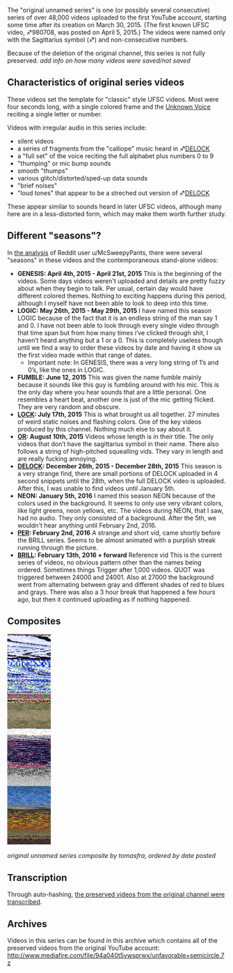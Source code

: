 The "original unnamed series" is one (or possibly several consecutive)
series of over 48,000 videos uploaded to the first YouTube account,
starting some time after its creation on March 30, 2015. (The first
known UFSC video, ♐980708, was posted on April 5, 2015.) The videos were
named only with the Sagittarius symbol (♐) and non-consecutive numbers.

Because of the deletion of the original channel, this series is not
fully preserved. *add info on how many videos were saved/not saved*

## Characteristics of original series videos

These videos set the template for "classic" style UFSC videos. Most were
four seconds long, with a single colored frame and the [Unknown
Voice](Unknown_Voice "wikilink") reciting a single letter or number.

Videos with irregular audio in this series include:

  - silent videos
  - a series of fragments from the "calliope" music heard in
    ♐[DELOCK](DELOCK "wikilink")
  - a "full set" of the voice reciting the full alphabet plus numbers 0
    to 9
  - "thumping" or mic bump sounds
  - smooth "thumps"
  - various glitch/distorted/sped-up data sounds
  - "brief noises"
  - "loud tones" that appear to be a streched out version of
    ♐[DELOCK](DELOCK "wikilink")

These appear similar to sounds heard in later UFSC videos, although many
here are in a less-distorted form, which may make them worth further
study.

## Different "seasons"?

In [the
analysis](https://www.reddit.com/r/UnfavorableSemicircle/comments/46zwat/breakdown_of_todays_findings_february_22nd_2016/)
of Reddit user u/McSweepyPants, there were several "seasons" in these
videos and the contemporaneous stand-alone videos:

  - **GENESIS: April 4th, 2015 - April 21st, 2015** This is the
    beginning of the videos. Some days videos weren't uploaded and
    details are pretty fuzzy about when they begin to talk. Per usual,
    certain day would have different colored themes. Nothing to exciting
    happens during this period, although I myself have not been able to
    look to deep into this time.
  - **LOGIC: May 26th, 2015 - May 29th, 2015** I have named this season
    LOGIC because of the fact that it is an endless string of the man
    say 1 and 0. I have not been able to look through every single video
    through that time span but from how many times i’ve clicked through
    shit, I haven’t heard anything but a 1 or a 0. This is completely
    useless though until we find a way to order these videos by date and
    having it show us the first video made within that range of dates.
      - Important note: In GENESIS, there was a very long string of 1’s
        and 0’s, like the ones in LOGIC.
  - **FUMBLE: June 12, 2015** This was given the name fumble mainly
    because it sounds like this guy is fumbling around with his mic.
    This is the only day where you hear sounds that are a little
    personal. One resembles a heart beat, another one is just of the mic
    getting flicked. They are very random and obscure.
  - **[LOCK](LOCK "wikilink"): July 17th, 2015** This is what brought us
    all together. 27 minutes of weird static noises and flashing colors.
    One of the key videos produced by this channel. Nothing much else to
    say about it.
  - **[OR](OR "wikilink"): August 10th, 2015** Videos whose length is in
    their title. The only videos that don’t have the sagittarius symbol
    in their name. There also follows a string of high-pitched
    squealling vids. They vary in length and are really fucking
    annoying.
  - **[DELOCK](DELOCK "wikilink"): December 26th, 2015 - December 28th,
    2015** This season is a very strange find, there are small portions
    of DELOCK uploaded in 4 second snippets until the 28th, when the
    full DELOCK video is uploaded. After this, I was unable to find
    videos until January 5th.
  - **NEON: January 5th, 2016** I named this season NEON because of the
    colors used in the background. It seems to only use very vibrant
    colors, like light greens, neon yellows, etc. The videos during
    NEON, that I saw, had no audio. They only consisted of a background.
    After the 5th, we wouldn't hear anything until February 2nd, 2016.
  - **[PER](PER "wikilink"): February 2nd, 2016** A strange and short
    vid, came shortly before the BRILL series. Seems to be almost
    animated with a purplish streak running through the picture.
  - **[BRILL](BRILL "wikilink"): February 13th, 2016 + forward**
    Reference vid This is the current series of videos, no obvious
    pattern other than the names being ordered. Sometimes things Trigger
    after 1,000 videos. QUOT was triggered between 24000 and 24001. Also
    at 27000 the background went from alternating between gray and
    different shades of red to blues and grays. There was also a 3 hour
    break that happened a few hours ago, but then it continued uploading
    as if nothing happened.

## Composites

![original unnamed series composite](Numbered_composite_bydate.png
"original unnamed series composite")

*original unnamed series composite by tomasfra, ordered by date posted*

## Transcription

Through auto-hashing, [the preserved videos from the original channel
were transcribed](http://tomasf.se/projects/semi/transcription.html).

## Archives

Videos in this series can be found in this archive which contains all of
the preserved videos from the original YouTube account:
<http://www.mediafire.com/file/94a040t5vwsprwx/unfavorable+semicircle.7z>
